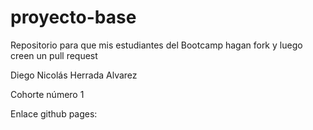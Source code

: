 # proyecto-base
Repositorio para que mis estudiantes del Bootcamp hagan fork y luego creen un pull request

Diego Nicolás Herrada Alvarez

Cohorte número 1

Enlace github pages: